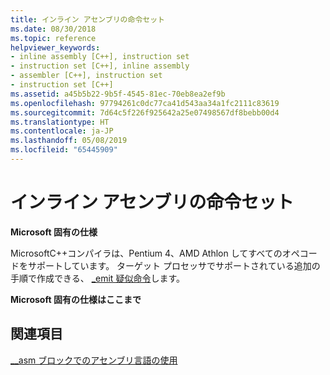 ```yaml
---
title: インライン アセンブリの命令セット
ms.date: 08/30/2018
ms.topic: reference
helpviewer_keywords:
- inline assembly [C++], instruction set
- instruction set [C++], inline assembly
- assembler [C++], instruction set
- instruction set [C++]
ms.assetid: a45b5b22-9b5f-4545-81ec-70eb8ea2ef9b
ms.openlocfilehash: 97794261c0dc77ca41d543aa34a1fc2111c83619
ms.sourcegitcommit: 7d64c5f226f925642a25e07498567df8bebb00d4
ms.translationtype: HT
ms.contentlocale: ja-JP
ms.lasthandoff: 05/08/2019
ms.locfileid: "65445909"
---
```

# <a name="instruction-set-for-inline-assembly"></a>インライン アセンブリの命令セット

**Microsoft 固有の仕様**

MicrosoftC++コンパイラは、Pentium 4、AMD Athlon してすべてのオペコードをサポートしています。 ターゲット プロセッサでサポートされている追加の手順で作成できる、 [_emit 疑似命令](../../assembler/inline/emit-pseudoinstruction.md)します。

**Microsoft 固有の仕様はここまで**

## <a name="see-also"></a>関連項目

[__asm ブロックでのアセンブリ言語の使用](../../assembler/inline/using-assembly-language-in-asm-blocks.md)<br/>